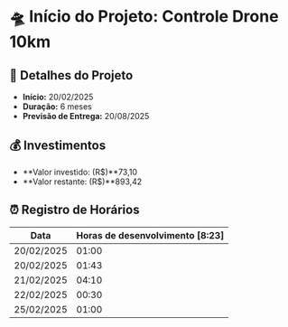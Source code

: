 # 🛸 Início do Projeto: Controle Drone 10km  

## 📅 Detalhes do Projeto  

- **Início:** 20/02/2025  
- **Duração:** 6 meses  
- **Previsão de Entrega:** 20/08/2025  

## 💰 Investimentos  

- **Valor investido: (R$)**73,10  
- **Valor restante: (R$)**893,42


## ⏰ Registro de Horários

|    Data    | Horas de desenvolvimento [8:23] |
|------------|---------------------------------|
| 20/02/2025 | 01:00                           | 
| 20/02/2025 | 01:43                           |
| 21/02/2025 | 04:10                           |
| 22/02/2025 | 00:30                           |
| 25/02/2025 | 01:00                           |